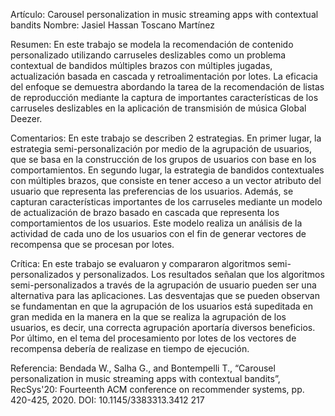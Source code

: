 Artículo: Carousel personalization in music streaming apps with contextual bandits                 Nombre: Jasiel Hassan Toscano Martínez

Resumen: En este trabajo se modela la recomendación de contenido personalizado utilizando carruseles deslizables como un problema contextual de bandidos múltiples brazos con múltiples jugadas, actualización basada en cascada y retroalimentación por lotes. La eficacia del enfoque se demuestra abordando la tarea de la recomendación de listas de reproducción mediante la captura de importantes características de los carruseles deslizables en la aplicación de transmisión de música Global Deezer.

Comentarios: En este trabajo se describen 2 estrategias. En primer lugar, la estrategia semi-personalización por medio de la agrupación de usuarios, que se basa en la construcción de los grupos de usuarios con base en los comportamientos. En segundo lugar, la estrategia de bandidos contextuales con múltiples brazos, que consiste en tener acceso a un vector atributo del usuario que representa las preferencias de los usuarios. Además, se capturan características importantes de los carruseles mediante un modelo de actualización de brazo basado en cascada que representa los comportamientos de los usuarios. Este modelo realiza un análisis de la actividad de cada uno de los usuarios con el fin de generar vectores de recompensa que se procesan por lotes.

Crítica: En este trabajo se evaluaron y compararon algoritmos semi-personalizados y personalizados. Los resultados señalan que los algoritmos semi-personalizados a través de la agrupación de usuario pueden ser una alternativa para las aplicaciones. Las desventajas que se pueden observan se fundamentan en que la agrupación de los usuarios está supeditada en gran medida en la manera en la que se realiza la agrupación de los usuarios, es decir, una correcta agrupación aportaría diversos beneficios. Por último, en el tema del procesamiento por lotes de los vectores de recompensa debería de realizase en tiempo de ejecución.

Referencia: Bendada W., Salha G., and Bontempelli T., “Carousel personalization in music streaming apps with contextual bandits”, RecSys'20: Fourteenth ACM conference on recommender systems, pp. 420-425, 2020. DOI: 10.1145/3383313.3412 217
